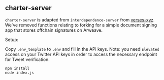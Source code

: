 ## charter-server

`charter-server` is adapted from `interdependence-server` from [verses-xyz](https://github.com/verses-xyz). We've removed functions relating to forking for a simple document signing app that stores offchain signatures on Arweave.

Setup:

Copy `.env_template` to `.env` and fill in the API keys. Note: you need `Elevated` access on your Twitter API keys in order to access the necessary endpoint for Tweet verification.

```
npm install
node index.js
```
